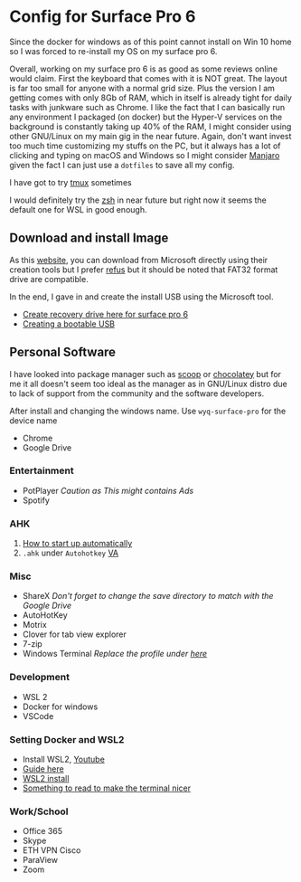 # Config for Surface Pro 6

Since the docker for windows as of this point cannot install on Win 10 home so I was forced to re-install my OS on my surface pro 6.

Overall, working on my surface pro 6 is as good as some reviews online would claim. First the keyboard that comes with it is NOT great. The layout is far too small for anyone with a normal grid size. Plus the version I am getting comes with only 8Gb of RAM, which in itself is already tight for daily tasks with junkware such as Chrome. I like the fact that I can basically run any environment I packaged (on docker) but the Hyper-V services on the background is constantly taking up 40% of the RAM, I might consider using other GNU/Linux on my main gig in the near future. Again, don't want invest too much time customizing my stuffs on the PC, but it always has a lot of clicking and typing on macOS and Windows so I might consider [Manjaro](https://manjaro.org) given the fact I can just use a `dotfiles` to save all my config.

I have got to try [tmux](https://github.com/tmux/tmux) sometimes

I would definitely try the [zsh](http://ohmyz.sh) in near future but right now it seems the default one for WSL in good enough.

## Download and install Image

As this [website](https://www.windowscentral.com/windows-10-preview-build-19582-rolls-out-fast-ring-insiders), you can download from Microsoft directly using their creation tools but I prefer [refus](https://rufus.ie/) but it should be noted that FAT32 format drive are compatible.

In the end, I gave in and create the install USB using the Microsoft tool.

* [Create recovery drive here for surface pro 6](https://support.microsoft.com/en-us/help/4023512/surface-creating-and-using-a-usb-recovery-drive)
* [Creating a bootable USB](https://docs.microsoft.com/en-us/archive/blogs/askcore/creating-bootable-usb-drive-for-uefi-computers)

## Personal Software

I have looked into package manager such as [scoop](https://scoop.sh/) or [chocolatey](https://chocolatey.org) but for me it all doesn't seem too ideal as the manager as in GNU/Linux distro due to lack of support from the community and the software developers. 

After install and changing the windows name.  Use `wyq-surface-pro` for the device name

* Chrome
* Google Drive

### Entertainment 

* PotPlayer _Caution as This might contains Ads_
* Spotify

### AHK

1. [How to start up automatically](https://autohotkey.com/docs/FAQ.htm#Startup)
2. `.ahk` under `Autohotkey` [VA](https://github.com/Drugoy/Autohotkey-scripts-.ahk/blob/master/Libraries/VA.ahk)

### Misc

* ShareX _Don't forget to change the save directory to match with the Google Drive_
* AutoHotKey
* Motrix
* Clover for tab view explorer
* 7-zip
* Windows Terminal _Replace the profile under [here](software-config/windows-terminal/profiles.json)_

### Development

* WSL 2
* Docker for windows
* VSCode

### Setting Docker and WSL2

* Install WSL2, [Youtube](https://www.youtube.com/watch?v=ilKQHAFeQR0)
* [Guide here](https://code.visualstudio.com/blogs/2020/03/02/docker-in-wsl2)
* [WSL2 install](https://docs.microsoft.com/en-us/windows/wsl/wsl2-install)
* [Something to read to make the terminal nicer](https://www.hanselman.com/blog/HowToSetUpDockerWithinWindowsSystemForLinuxWSL2OnWindows10.aspx)

### Work/School 

* Office 365
* Skype
* ETH VPN Cisco
* ParaView
* Zoom

